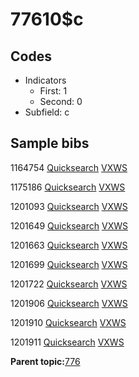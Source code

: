 # 77610$c

## Codes

-   Indicators
    -   First: 1
    -   Second: 0
-   Subfield: c

## Sample bibs

1164754 [Quicksearch](https://search.library.yale.edu/catalog/1164754) [VXWS](http://prodorbis.library.yale.edu:7014/vxws/GetHoldingsService?bibId=1164754)

1175186 [Quicksearch](https://search.library.yale.edu/catalog/1175186) [VXWS](http://prodorbis.library.yale.edu:7014/vxws/GetHoldingsService?bibId=1175186)

1201093 [Quicksearch](https://search.library.yale.edu/catalog/1201093) [VXWS](http://prodorbis.library.yale.edu:7014/vxws/GetHoldingsService?bibId=1201093)

1201649 [Quicksearch](https://search.library.yale.edu/catalog/1201649) [VXWS](http://prodorbis.library.yale.edu:7014/vxws/GetHoldingsService?bibId=1201649)

1201663 [Quicksearch](https://search.library.yale.edu/catalog/1201663) [VXWS](http://prodorbis.library.yale.edu:7014/vxws/GetHoldingsService?bibId=1201663)

1201699 [Quicksearch](https://search.library.yale.edu/catalog/1201699) [VXWS](http://prodorbis.library.yale.edu:7014/vxws/GetHoldingsService?bibId=1201699)

1201722 [Quicksearch](https://search.library.yale.edu/catalog/1201722) [VXWS](http://prodorbis.library.yale.edu:7014/vxws/GetHoldingsService?bibId=1201722)

1201906 [Quicksearch](https://search.library.yale.edu/catalog/1201906) [VXWS](http://prodorbis.library.yale.edu:7014/vxws/GetHoldingsService?bibId=1201906)

1201910 [Quicksearch](https://search.library.yale.edu/catalog/1201910) [VXWS](http://prodorbis.library.yale.edu:7014/vxws/GetHoldingsService?bibId=1201910)

1201911 [Quicksearch](https://search.library.yale.edu/catalog/1201911) [VXWS](http://prodorbis.library.yale.edu:7014/vxws/GetHoldingsService?bibId=1201911)

**Parent topic:**[776](../../tags/776/776.md)

